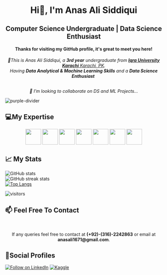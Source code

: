 <h1 align="center"> Hi👋, I'm Anas Ali Siddiqui</h1>
<h2 align="center">Computer Science Undergraduate | Data Science Enthusiast</h2>
<h4 align="center"> Thanks for visiting my GitHub profile, it's great to meet you here!</h4>
<p align="center">
  <em>
     👀This is Anas Ali Siddiqui, a <b>3rd year</b> undergraduate from <a href="https://iqra.edu.pk/"> <b>Iqra University Karachi</b> Karachi, PK</a>. <br>
     Having <b>Data Analytical & Machine Learning Skills</b> and a <b>Data Science Enthusiast</b>&nbsp;<br>
  </em> 
  <br>
</p>

<p align="center">
  <em>
    🎯  I’m looking to collaborate on DS and ML Projects...
  </em> 
  <br>
</p>

<!---
anasali1671/anasali1671 is a ✨ special ✨ repository because its `README.md` (this file) appears on your GitHub profile.
You can click the Preview link to take a look at your changes.
--->
![purple-divider](https://user-images.githubusercontent.com/7065401/52071927-c1cd7100-2562-11e9-908a-dde91ba14e59.png)

<h2 align="left">💻My Expertise</h2>
<p align="center">
<code><img height="50" src="https://www.vectorlogo.zone/logos/python/python-horizontal.svg"></code>
<code><img height="50" src="https://www.vectorlogo.zone/logos/jupyter/jupyter-ar21.svg"></code>
<code><img height="50" src="https://www.vectorlogo.zone/logos/numpy/numpy-ar21.svg"></code>
<code><img height="50" src="https://github.com/valohai/ml-logos/blob/master/pandas.svg"></code>
<code><img height="50" src="https://www.vectorlogo.zone/logos/visualstudio_code/visualstudio_code-ar21.svg"></code>
<code><img height="50" src="https://img.icons8.com/ios/50/000000/ms-excel.png"></code>
<code><img height="50" src="https://img.icons8.com/color/48/000000/microsoft-sql-server.png"></code>
</p>

<h2 align="left">📈 My Stats</h2>


![GitHub stats](https://github-readme-stats.vercel.app/api?username=anasali1671&show_icons=true&theme=radical)  
![GitHub streak stats](https://github-readme-streak-stats.herokuapp.com/?user=anasali1671&theme=radical)  
[![Top Langs](https://github-readme-stats.vercel.app/api/top-langs/?username=anasali1671&layout)](https://github.com/anasali1671/github-readme-stats)
  

<div align="left">
<img src="https://visitor-badge.laobi.icu/badge?page_id=anasali1671.anasali1671" alt="visitors">
</div>

<h2 align="left">📫 Feel Free To Contact</h2>
<br>
<p align="center">
  If any queries feel free to contact at <b>(+92)-(316)-2242863</b> or email at <b>anasali1671@gmail.com</b>.
</p>

<h2 align="left">🤝Social Profiles</h2>

<p align="left">
  <a href="https://www.linkedin.com/in/anasali1671/"><img title="Follow on LinkedIn" src="https://img.shields.io/badge/LinkedIn-0077B5?style=for-the-badge&logo=linkedin&logoColor=white"/></a>
  <a href="https://www.kaggle.com/anasali1671"><img title="Kaggle" src="https://img.shields.io/badge/Kaggle-20BEFF?style=for-the-badge&logo=kaggle&logoColor=fff"/></a>  
</p>
